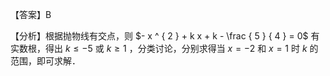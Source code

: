 【答案】B

【分析】根据抛物线有交点，则 $- x ^ { 2 } + k x + k - \frac { 5 } { 4 } = 0$ 有实数根，得出 $k \leq - 5$ 或 $k \geq 1$ ，分类讨论，分别求得当 $x = - 2$ 和 $x = 1$ 时 $k$ 的范围，即可求解．
